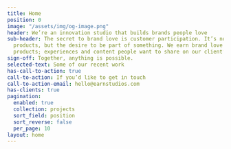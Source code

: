 ```yaml
---
title: Home
position: 0
image: "/assets/img/og-image.png"
header: We’re an innovation studio that builds brands people love
sub-header: The secret to brand love is customer participation. It’s not about selling
  products, but the desire to be part of something. We earn brand love by inventing
  products; experiences and content people want to share on our client’s behalf.
sign-off: Together, anything is possible.
selected-text: Some of our recent work
has-call-to-action: true
call-to-action: If you’d like to get in touch
call-to-action-email: hello@earnstudios.com
has-clients: true
pagination:
  enabled: true
  collection: projects
  sort_field: position
  sort_reverse: false
  per_page: 10
layout: home
---
```


